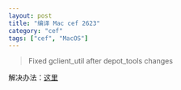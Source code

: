 ```yaml
---
layout: post
title: "编译 Mac cef 2623"
category: "cef"
tags: ["cef", "MacOS"]
---
```


> Fixed gclient_util after depot_tools changes

解决办法：[这里](https://bitbucket.org/chromiumembedded/cef/pull-requests/251/fixed-gclient_util-after-depot_tools/diff)

